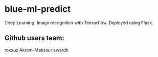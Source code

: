 # blue-ml-predict
Deep Learning.
Image recognition with Tensorflow. 
Deployed using Flask.

## Github users team:
roxxuz
Akram-Mansour
swardh

